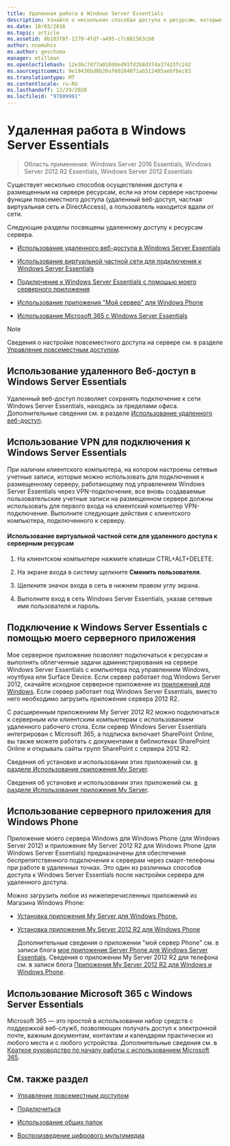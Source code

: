 ```yaml
---
title: Удаленная работа в Windows Server Essentials
description: Узнайте о нескольких способах доступа к ресурсам, которые находятся на сервере при отсутствии сети.
ms.date: 10/03/2016
ms.topic: article
ms.assetid: 8b183f8f-1279-4fdf-a495-c7c801563cb0
author: nnamuhcs
ms.author: geschuma
manager: mtillman
ms.openlocfilehash: 12e36c7d77a018dded93fd2b8d374a37423fc242
ms.sourcegitcommit: 9e19436bd8b20af60284071ab512405aebfbec83
ms.translationtype: MT
ms.contentlocale: ru-RU
ms.lasthandoff: 12/29/2020
ms.locfileid: "97809991"
---
```

# <a name="work-remotely-in-windows-server-essentials"></a>Удаленная работа в Windows Server Essentials

>Область применения: Windows Server 2016 Essentials, Windows Server 2012 R2 Essentials, Windows Server 2012 Essentials

 Существует несколько способов осуществления доступа к размещенным на сервере ресурсам, если на этом сервере настроены функции повсеместного доступа (удаленный веб-доступ, частная виртуальная сеть и DirectAccess), а пользователь находится вдали от сети.

 Следующие разделы посвящены удаленному доступу к ресурсам сервера.


-   [Использование удаленного веб-доступа в Windows Server Essentials](Work-Remotely-in-Windows-Server-Essentials.md#BKMA_RWA)

-   [Использование виртуальной частной сети для подключения к Windows Server Essentials](Work-Remotely-in-Windows-Server-Essentials.md#BKMK_3)

-   [Подключение к Windows Server Essentials с помощью моего серверного приложения](Work-Remotely-in-Windows-Server-Essentials.md#BKMK_App)

-   [Использование приложения "Мой сервер" для Windows Phone](Work-Remotely-in-Windows-Server-Essentials.md#BKMK_2)

-   [Использование Microsoft 365 с Windows Server Essentials](Work-Remotely-in-Windows-Server-Essentials.md#BKMK_O365)

> [!NOTE]
>  Сведения о настройке повсеместного доступа на сервере см. в разделе [Управление повсеместным доступом](../manage/Manage-Anywhere-Access-in-Windows-Server-Essentials.md).

##  <a name="use-remote-web-access-in-windows-server-essentials"></a><a name="BKMA_RWA"></a> Использование удаленного Веб-доступ в Windows Server Essentials

 Удаленный веб-доступ позволяет сохранять подключение к сети Windows Server Essentials, находясь за пределами офиса. Дополнительные сведения см. в разделе [Использование удаленного веб-доступ](Use-Remote-Web-Access-in-Windows-Server-Essentials.md).


##  <a name="use-vpn-to-connect-to-windows-server-essentials"></a><a name="BKMK_3"></a> Использование VPN для подключения к Windows Server Essentials
 При наличии клиентского компьютера, на котором настроены сетевые учетные записи, которые можно использовать для подключения к размещенному серверу, работающему под управлением Windows Server Essentials через VPN-подключение, все вновь создаваемые пользовательские учетные записи на размещенном сервере должны использовать для первого входа на клиентский компьютер VPN-подключение. Выполните следующие действия с клиентского компьютера, подключенного к серверу.

#### <a name="to-use-vpn-to-remotely-access-server-resources"></a>Использование виртуальной частной сети для удаленного доступа к серверным ресурсам

1.  На клиентском компьютере нажмите клавиши CTRL+ALT+DELETE.

2.  На экране входа в систему щелкните **Сменить пользователя**.

3.  Щелкните значок входа в сеть в нижнем правом углу экрана.

4.  Выполните вход в сеть Windows Server Essentials, указав сетевые имя пользователя и пароль.

##  <a name="use-the-my-server-app-to-connect-to-windows-server-essentials"></a><a name="BKMK_App"></a> Подключение к Windows Server Essentials с помощью моего серверного приложения
 Мое серверное приложение позволяет подключаться к ресурсам и выполнять облегченные задачи администрирования на сервере Windows Server Essentials с компьютера под управлением Windows, ноутбука или Surface Device. Если сервер работает под Windows Server 2012, скачайте исходное серверное приложение из [приложений для Windows](https://windows.microsoft.com/windows-8/apps). Если сервер работает под Windows Server Essentials, вместо него необходимо загрузить приложение сервера 2012 R2.

 С расширенным приложением My Server 2012 R2 можно подключаться к серверным или клиентским компьютерам с использованием удаленного рабочего стола. Если сервер Windows Server Essentials интегрирован с Microsoft 365, а подписка включает SharePoint Online, вы также можете работать с документами в библиотеках SharePoint Online и открывать сайты групп SharePoint с сервера 2012 R2.


 Сведения об установке и использовании этих приложений см. [в разделе Использование приложения My Server](Use-the-My-Server-App-to-Connect-to-Windows-Server-Essentials.md).

 Сведения об установке и использовании этих приложений см. [в разделе Использование приложения My Server](../use/Use-the-My-Server-App-to-Connect-to-Windows-Server-Essentials.md).


##  <a name="use-the-my-server-app-for-windows-phone"></a><a name="BKMK_2"></a> Использование серверного приложения для Windows Phone
 Приложение моего сервера Windows для Windows Phone (для Windows Server 2012) и приложение My Server 2012 R2 для Windows Phone (для Windows Server Essentials) предназначены для обеспечения беспрепятственного подключения к серверам через смарт-телефоны при работе в удаленных точках. Это один из различных способов доступа к Windows Server Essentials после настройки сервера для удаленного доступа.

 Можно загрузить любое из нижеперечисленных приложений из Магазина Windows Phone:

- [Установка приложения My Server для Windows Phone.](http://www.windowsphone.com/store/app/my-server/6c2f98d5-6fcf-4e1d-b8b1-cde62ea1a94a)

- [Установка приложения My Server 2012 R2 для Windows Phone](http://www.windowsphone.com/store/app/my-server-2012-r2/44f596b5-0477-4096-b96e-ddd6ef64ad6b)

  Дополнительные сведения о приложении "мой сервер Phone" см. в записи блога [мое приложение Server Phone для Windows Server Essentials](/archive/blogs/sbs/my-server-phone-app-for-windows-server-2012-essentials). Сведения о приложении My Server 2012 R2 для телефона см. в записи блога [Приложения My Server 2012 R2 для Windows и Windows Phone](/archive/blogs/sbs/my-server-2012-r2-windows-and-windows-phone-apps).

##  <a name="use-microsoft-365-with-windows-server-essentials"></a><a name="BKMK_O365"></a> Использование Microsoft 365 с Windows Server Essentials

 Microsoft 365 — это простой в использовании набор средств с поддержкой веб-служб, позволяющих получать доступ к электронной почте, важным документам, контактам и календарям практически из любого места и с любого устройства. Дополнительные сведения см. в [Краткое руководство по началу работы с использованием Microsoft 365](Quick-Start-Guide-to-Using-Microsoft-Office-365-with-Windows-Server-Essentials.md).


## <a name="see-also"></a>См. также раздел

-   [Управление повсеместным доступом](../manage/Manage-Anywhere-Access-in-Windows-Server-Essentials.md)

-   [Подключиться](Get-Connected-in-Windows-Server-Essentials.md)

-   [Использование общих папок](Use-Shared-Folders-in-Windows-Server-Essentials.md)

-   [Воспроизведение цифрового мультимедиа](Play-Digital-Media-in-Windows-Server-Essentials.md)